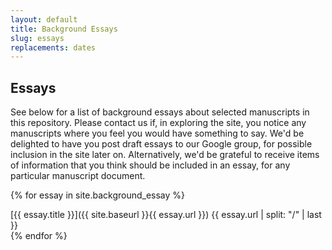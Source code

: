 ```yaml
---
layout: default
title: Background Essays
slug: essays
replacements: dates
---
```


## Essays

See below for a list of background essays about selected manuscripts in this repository. Please contact us if, in exploring the site, you notice any manuscripts where you feel you would have something to say. We'd be delighted to have you post draft essays to our Google group, for possible inclusion in the site later on. Alternatively, we'd be grateful to receive items of information that you think should be included in an essay, for any particular manuscript document.

{% for essay in site.background_essay %}
<div class="row"> <span class="col-10">[{{ essay.title }}]({{ site.baseurl }}{{ essay.url }})</span> <date class="col" data-id="{{ essay.url | split: "/" | last }}">{{ essay.url | split: "/" | last }}</date> </div>
{% endfor %}
